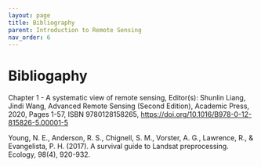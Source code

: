 ```yaml
---
layout: page
title: Bibliography
parent: Introduction to Remote Sensing
nav_order: 6
---
```


# Bibliogaphy

Chapter 1 - A systematic view of remote sensing, Editor(s): Shunlin Liang, Jindi Wang, Advanced Remote Sensing (Second Edition), Academic Press,  2020, Pages 1-57, ISBN 9780128158265, https://doi.org/10.1016/B978-0-12-815826-5.00001-5

Young, N. E., Anderson, R. S., Chignell, S. M., Vorster, A. G., Lawrence, R., & Evangelista, P. H. (2017). A survival guide to Landsat preprocessing. Ecology, 98(4), 920-932.